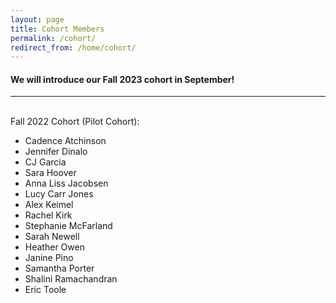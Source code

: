 ```yaml
---
layout: page
title: Cohort Members
permalink: /cohort/
redirect_from: /home/cohort/
---
```


#### We will introduce our Fall 2023 cohort in September!

----
<br>
Fall 2022 Cohort (Pilot Cohort):

  * Cadence Atchinson
  * Jennifer Dinalo
  * CJ Garcia
  * Sara Hoover
  * Anna Liss Jacobsen
  * Lucy Carr Jones
  * Alex Keimel
  * Rachel Kirk
  * Stephanie McFarland
  * Sarah Newell
  * Heather Owen
  * Janine Pino
  * Samantha Porter
  * Shalini Ramachandran
  * Eric Toole
